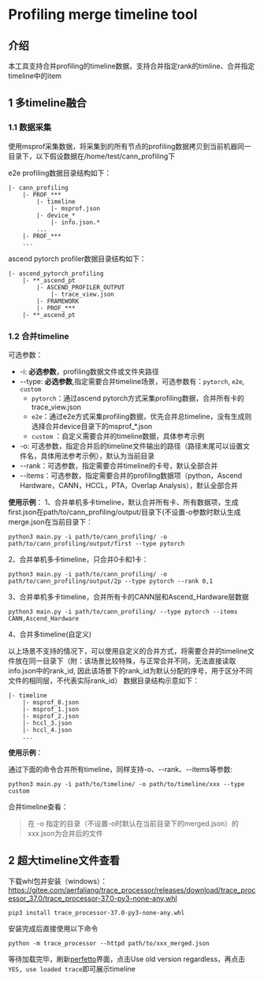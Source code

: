 # Profiling merge timeline tool

## 介绍

本工具支持合并profiling的timeline数据，支持合并指定rank的timline、合并指定timeline中的item


## 1 多timeline融合

### 1.1 数据采集

使用msprof采集数据，将采集到的所有节点的profiling数据拷贝到当前机器同一目录下，以下假设数据在/home/test/cann_profiling下

e2e profiling数据目录结构如下：

```
|- cann_profiling
    |- PROF_***
        |- timeline
            |- msprof.json
        |- device_*
            |- info.json.*
        ...
    |- PROF_***
    ...
```

ascend pytorch profiler数据目录结构如下：

```
|- ascend_pytorch_profiling
    |- **_ascend_pt
        |- ASCEND_PROFILER_OUTPUT
            |- trace_view.json
        |- FRAMEWORK
        |- PROF_***
    |- **_ascend_pt
```


### 1.2 合并timeline

可选参数：

- -i: **必选参数**，profiling数据文件或文件夹路径
- --type: **必选参数**,指定需要合并timeline场景，可选参数有：`pytorch`, `e2e`, `custom`
  - `pytorch`：通过ascend pytorch方式采集profiling数据，合并所有卡的trace_view.json
  - `e2e`：通过e2e方式采集profiling数据，优先合并总timeline，没有生成则选择合并device目录下的msprof_*.json
  - `custom` ：自定义需要合并的timeline数据，具体参考示例
- -o: 可选参数，指定合并后的timeline文件输出的路径（路径末尾可以设置文件名，具体用法参考示例），默认为当前目录
- --rank：可选参数，指定需要合并timeline的卡号，默认全部合并
- --items：可选参数，指定需要合并的profiling数据项（python，Ascend Hardware，CANN，HCCL，PTA，Overlap Analysis），默认全部合并


**使用示例**：
1、合并单机多卡timeline，默认合并所有卡、所有数据项，生成first.json在path/to/cann_profiling/output/目录下(不设置-o参数时默认生成merge.json在当前目录下：

```
python3 main.py -i path/to/cann_profiling/ -o path/to/cann_profiling/output/first --type pytorch
```

2、合并单机多卡timeline，只合并0卡和1卡：

```
python3 main.py -i path/to/cann_profiling/ -o path/to/cann_profiling/output/2p --type pytorch --rank 0,1
```

3、合并单机多卡timeline，合并所有卡的CANN层和Ascend_Hardware层数据

```
python3 main.py -i path/to/cann_profiling/ --type pytorch --items CANN,Ascend_Hardware
```

4、合并多timeline(自定义)

以上场景不支持的情况下，可以使用自定义的合并方式，将需要合并的timeline文件放在同一目录下（附：该场景比较特殊，与正常合并不同，无法直接读取info.json中的rank_id, 因此该场景下的rank_id为默认分配的序号，用于区分不同文件的相同层，不代表实际rank_id）
数据目录结构示意如下：

```
|- timeline
    |- msprof_0.json
    |- msprof_1.json
    |- msprof_2.json
    |- hccl_3.json
    |- hccl_4.json
    ...
```

**使用示例**：

通过下面的命令合并所有timeline，同样支持-o、--rank、--items等参数:

```
python3 main.py -i path/to/timeline/ -o path/to/timeline/xxx --type custom
```

合并timeline查看：

> 在 -o 指定的目录（不设置-o时默认在当前目录下的merged.json）的xxx.json为合并后的文件


## 2 超大timeline文件查看

下载whl包并安装（windows）：
https://gitee.com/aerfaliang/trace_processor/releases/download/trace_processor_37.0/trace_processor-37.0-py3-none-any.whl
```
pip3 install trace_processor-37.0-py3-none-any.whl
```

安装完成后直接使用以下命令

```
python -m trace_processor --httpd path/to/xxx_merged.json 
```

等待加载完毕，刷新[perfetto](https://ui.perfetto.dev/)界面，点击Use old version regardless，再点击`YES, use loaded trace`即可展示timeline
